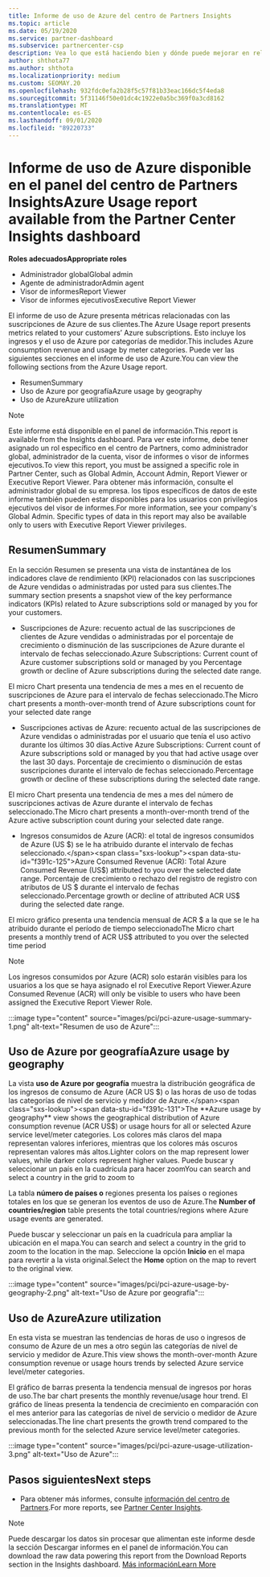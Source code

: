 ```yaml
---
title: Informe de uso de Azure del centro de Partners Insights
ms.topic: article
ms.date: 05/19/2020
ms.service: partner-dashboard
ms.subservice: partnercenter-csp
description: Vea lo que está haciendo bien y dónde puede mejorar en relación con el uso de las suscripciones de Azure que vende o administra para sus clientes.
author: shthota77
ms.author: shthota
ms.localizationpriority: medium
ms.custom: SEOMAY.20
ms.openlocfilehash: 932fdc0efa2b28f5c57f81b33eac166dc5f4eda8
ms.sourcegitcommit: 5f31146f50e01dc4c1922e0a5bc369f0a3cd8162
ms.translationtype: MT
ms.contentlocale: es-ES
ms.lasthandoff: 09/01/2020
ms.locfileid: "89220733"
---
```

# <a name="azure-usage-report-available-from-the-partner-center-insights-dashboard"></a><span data-ttu-id="f391c-103">Informe de uso de Azure disponible en el panel del centro de Partners Insights</span><span class="sxs-lookup"><span data-stu-id="f391c-103">Azure Usage report available from the Partner Center Insights dashboard</span></span>

<span data-ttu-id="f391c-104">**Roles adecuados**</span><span class="sxs-lookup"><span data-stu-id="f391c-104">**Appropriate roles**</span></span>
- <span data-ttu-id="f391c-105">Administrador global</span><span class="sxs-lookup"><span data-stu-id="f391c-105">Global admin</span></span>
- <span data-ttu-id="f391c-106">Agente de administrador</span><span class="sxs-lookup"><span data-stu-id="f391c-106">Admin agent</span></span>
- <span data-ttu-id="f391c-107">Visor de informes</span><span class="sxs-lookup"><span data-stu-id="f391c-107">Report Viewer</span></span>
- <span data-ttu-id="f391c-108">Visor de informes ejecutivos</span><span class="sxs-lookup"><span data-stu-id="f391c-108">Executive Report Viewer</span></span>

<span data-ttu-id="f391c-109">El informe de uso de Azure presenta métricas relacionadas con las suscripciones de Azure de sus clientes.</span><span class="sxs-lookup"><span data-stu-id="f391c-109">The Azure Usage report presents metrics related to your customers’ Azure subscriptions.</span></span> <span data-ttu-id="f391c-110">Esto incluye los ingresos y el uso de Azure por categorías de medidor.</span><span class="sxs-lookup"><span data-stu-id="f391c-110">This includes Azure consumption revenue and usage by meter categories.</span></span> <span data-ttu-id="f391c-111">Puede ver las siguientes secciones en el informe de uso de Azure.</span><span class="sxs-lookup"><span data-stu-id="f391c-111">You can view the following sections from the Azure Usage report.</span></span>

- <span data-ttu-id="f391c-112">Resumen</span><span class="sxs-lookup"><span data-stu-id="f391c-112">Summary</span></span>
- <span data-ttu-id="f391c-113">Uso de Azure por geografía</span><span class="sxs-lookup"><span data-stu-id="f391c-113">Azure usage by geography</span></span>
- <span data-ttu-id="f391c-114">Uso de Azure</span><span class="sxs-lookup"><span data-stu-id="f391c-114">Azure utilization</span></span>

 > [!NOTE]
 > <span data-ttu-id="f391c-115">Este informe está disponible en el panel de información.</span><span class="sxs-lookup"><span data-stu-id="f391c-115">This report is available from the Insights dashboard.</span></span> <span data-ttu-id="f391c-116">Para ver este informe, debe tener asignado un rol específico en el centro de Partners, como administrador global, administrador de la cuenta, visor de informes o visor de informes ejecutivos.</span><span class="sxs-lookup"><span data-stu-id="f391c-116">To view this report, you must be assigned a specific role in Partner Center, such as Global Admin, Account Admin, Report Viewer or Executive Report Viewer.</span></span> <span data-ttu-id="f391c-117">Para obtener más información, consulte el administrador global de su empresa. los tipos específicos de datos de este informe también pueden estar disponibles para los usuarios con privilegios ejecutivos del visor de informes.</span><span class="sxs-lookup"><span data-stu-id="f391c-117">For more information, see your company's Global Admin. Specific types of data in this report may also be available only to users with Executive Report Viewer privileges.</span></span>

## <a name="summary"></a><span data-ttu-id="f391c-118">Resumen</span><span class="sxs-lookup"><span data-stu-id="f391c-118">Summary</span></span>

<span data-ttu-id="f391c-119">En la sección Resumen se presenta una vista de instantánea de los indicadores clave de rendimiento (KPI) relacionados con las suscripciones de Azure vendidas o administradas por usted para sus clientes.</span><span class="sxs-lookup"><span data-stu-id="f391c-119">The summary section presents a snapshot view of the key performance indicators (KPIs) related to Azure subscriptions sold or managed by you for your customers.</span></span>  

- <span data-ttu-id="f391c-120">Suscripciones de Azure: recuento actual de las suscripciones de clientes de Azure vendidas o administradas por el porcentaje de crecimiento o disminución de las suscripciones de Azure durante el intervalo de fechas seleccionado.</span><span class="sxs-lookup"><span data-stu-id="f391c-120">Azure Subscriptions: Current count of Azure customer subscriptions sold or managed by you Percentage growth or decline of Azure subscriptions during the selected date range.</span></span>

<span data-ttu-id="f391c-121">El micro Chart presenta una tendencia de mes a mes en el recuento de suscripciones de Azure para el intervalo de fechas seleccionado.</span><span class="sxs-lookup"><span data-stu-id="f391c-121">The Micro chart presents a month-over-month trend of Azure subscriptions count for your selected date range</span></span>
- <span data-ttu-id="f391c-122">Suscripciones activas de Azure: recuento actual de las suscripciones de Azure vendidas o administradas por el usuario que tenía el uso activo durante los últimos 30 días.</span><span class="sxs-lookup"><span data-stu-id="f391c-122">Active Azure Subscriptions: Current count of Azure subscriptions sold or managed by you that had active usage over the last 30 days.</span></span>
<span data-ttu-id="f391c-123">Porcentaje de crecimiento o disminución de estas suscripciones durante el intervalo de fechas seleccionado.</span><span class="sxs-lookup"><span data-stu-id="f391c-123">Percentage growth or decline of these subscriptions during the selected date range.</span></span>

<span data-ttu-id="f391c-124">El micro Chart presenta una tendencia de mes a mes del número de suscripciones activas de Azure durante el intervalo de fechas seleccionado.</span><span class="sxs-lookup"><span data-stu-id="f391c-124">The Micro chart presents a month-over-month trend of the Azure active subscription count during your selected date range.</span></span>

- <span data-ttu-id="f391c-125">Ingresos consumidos de Azure (ACR): el total de ingresos consumidos de Azure (US $) se le ha atribuido durante el intervalo de fechas seleccionado.</span><span class="sxs-lookup"><span data-stu-id="f391c-125">Azure Consumed Revenue (ACR): Total Azure Consumed Revenue (US$) attributed to you over the selected date range.</span></span>
<span data-ttu-id="f391c-126">Porcentaje de crecimiento o rechazo del registro de registro con atributos de US $ durante el intervalo de fechas seleccionado.</span><span class="sxs-lookup"><span data-stu-id="f391c-126">Percentage growth or decline of attributed ACR US$ during the selected date range.</span></span> 

<span data-ttu-id="f391c-127">El micro gráfico presenta una tendencia mensual de ACR $ a la que se le ha atribuido durante el período de tiempo seleccionado</span><span class="sxs-lookup"><span data-stu-id="f391c-127">The Micro chart presents a monthly trend of ACR US$ attributed to you over the selected time period</span></span>


> [!NOTE]
 > <span data-ttu-id="f391c-128">Los ingresos consumidos por Azure (ACR) solo estarán visibles para los usuarios a los que se haya asignado el rol Executive Report Viewer.</span><span class="sxs-lookup"><span data-stu-id="f391c-128">Azure Consumed Revenue (ACR) will only be visible to users who have been assigned the Executive Report Viewer Role.</span></span>

:::image type="content" source="images/pci/pci-azure-usage-summary-1.png" alt-text="Resumen de uso de Azure":::

## <a name="azure-usage-by-geography"></a><span data-ttu-id="f391c-130">Uso de Azure por geografía</span><span class="sxs-lookup"><span data-stu-id="f391c-130">Azure usage by geography</span></span>

<span data-ttu-id="f391c-131">La vista **uso de Azure por geografía** muestra la distribución geográfica de los ingresos de consumo de Azure (ACR US $) o las horas de uso de todas las categorías de nivel de servicio y medidor de Azure.</span><span class="sxs-lookup"><span data-stu-id="f391c-131">The **Azure usage by geography** view shows the geographical distribution of Azure consumption revenue (ACR US$) or usage hours for all or selected Azure service level/meter categories.</span></span> <span data-ttu-id="f391c-132">Los colores más claros del mapa representan valores inferiores, mientras que los colores más oscuros representan valores más altos.</span><span class="sxs-lookup"><span data-stu-id="f391c-132">Lighter colors on the map represent lower values, while darker colors represent higher values.</span></span> <span data-ttu-id="f391c-133">Puede buscar y seleccionar un país en la cuadrícula para hacer zoom</span><span class="sxs-lookup"><span data-stu-id="f391c-133">You can search and select a country in the grid to zoom to</span></span> 

<span data-ttu-id="f391c-134">La tabla **número de países o** regiones presenta los países o regiones totales en los que se generan los eventos de uso de Azure.</span><span class="sxs-lookup"><span data-stu-id="f391c-134">The **Number of countries/region** table presents the total countries/regions where Azure usage events are generated.</span></span>

<span data-ttu-id="f391c-135">Puede buscar y seleccionar un país en la cuadrícula para ampliar la ubicación en el mapa.</span><span class="sxs-lookup"><span data-stu-id="f391c-135">You can search and select a country in the grid to zoom to the location in the map.</span></span> <span data-ttu-id="f391c-136">Seleccione la opción **Inicio** en el mapa para revertir a la vista original.</span><span class="sxs-lookup"><span data-stu-id="f391c-136">Select the **Home** option on the map to revert to the original view.</span></span>

:::image type="content" source="images/pci/pci-azure-usage-by-geography-2.png" alt-text="Uso de Azure por geografía":::

## <a name="azure-utilization"></a><span data-ttu-id="f391c-138">Uso de Azure</span><span class="sxs-lookup"><span data-stu-id="f391c-138">Azure utilization</span></span>

<span data-ttu-id="f391c-139">En esta vista se muestran las tendencias de horas de uso o ingresos de consumo de Azure de un mes a otro según las categorías de nivel de servicio y medidor de Azure.</span><span class="sxs-lookup"><span data-stu-id="f391c-139">This view shows the month-over-month Azure consumption revenue or usage hours trends by selected Azure service level/meter categories.</span></span> 

<span data-ttu-id="f391c-140">El gráfico de barras presenta la tendencia mensual de ingresos por horas de uso.</span><span class="sxs-lookup"><span data-stu-id="f391c-140">The bar chart presents the monthly revenue/usage hour trend.</span></span> <span data-ttu-id="f391c-141">El gráfico de líneas presenta la tendencia de crecimiento en comparación con el mes anterior para las categorías de nivel de servicio o medidor de Azure seleccionadas.</span><span class="sxs-lookup"><span data-stu-id="f391c-141">The line chart presents the growth trend compared to the previous month for the selected Azure service level/meter categories.</span></span>

:::image type="content" source="images/pci/pci-azure-usage-utilization-3.png" alt-text="Uso de Azure":::

## <a name="next-steps"></a><span data-ttu-id="f391c-143">Pasos siguientes</span><span class="sxs-lookup"><span data-stu-id="f391c-143">Next steps</span></span>

- <span data-ttu-id="f391c-144">Para obtener más informes, consulte [información del centro de Partners](partner-center-insights.md).</span><span class="sxs-lookup"><span data-stu-id="f391c-144">For more reports, see [Partner Center Insights](partner-center-insights.md).</span></span>

>[!NOTE] 
> <span data-ttu-id="f391c-145">Puede descargar los datos sin procesar que alimentan este informe desde la sección Descargar informes en el panel de información.</span><span class="sxs-lookup"><span data-stu-id="f391c-145">You can download the raw data powering this report from the Download Reports section in the Insights dashboard.</span></span> [<span data-ttu-id="f391c-146">Más información</span><span class="sxs-lookup"><span data-stu-id="f391c-146">Learn More</span></span>](pci-download-reports.md) 
